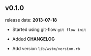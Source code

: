 ## v0.1.0

release date: **2013-07-18**

* Started using git-flow `git flow init`

* Added **CHANGELOG**

* Add version `lib/wstm/version.rb`
